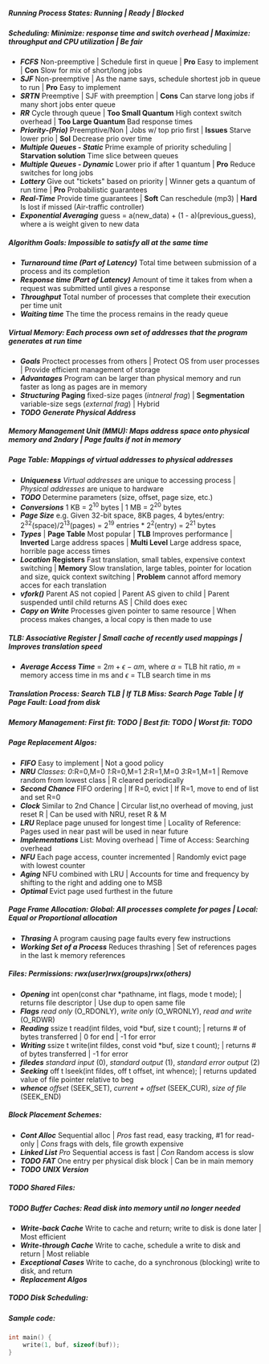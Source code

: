 ##### Running Process States: Running | Ready | Blocked

##### Scheduling: Minimize: response time and switch overhead | Maximize: throughput and CPU utilization | Be fair
 * **_FCFS_** Non-preemptive | Schedule first in queue | **Pro** Easy to implement | **Con** Slow for mix of short/long jobs
 * **_SJF_** Non-preemptive | As the name says, schedule shortest job in queue to run | **Pro** Easy to implement
 * **_SRTN_** Preemptive | SJF with preemption | **Cons** Can starve long jobs if many short jobs enter queue
 * **_RR_** Cycle through queue | **Too Small Quantum** High context switch overhead | **Too Large Quantum** Bad response times
 * **_Priority-(Prio)_** Preemptive/Non | Jobs w/ top prio first | **Issues** Starve lower prio | **Sol** Decrease prio over time
 * **_Multiple Queues - Static_** Prime example of priority scheduling | **Starvation solution** Time slice between queues
 * **_Multiple Queues - Dynamic_** Lower prio if after 1 quantum | **Pro** Reduce switches for long jobs
 * **_Lottery_** Give out "tickets" based on priority | Winner gets a quantum of run time | **Pro** Probabilistic guarantees
 * **_Real-Time_** Provide time guarantees | **Soft** Can reschedule (mp3) | **Hard** Is lost if missed (Air-traffic controller)
 * **_Exponential Averaging_** guess = a(new_data) + (1 - a)(previous_guess), where a is weight given to new data

##### Algorithm Goals: Impossible to satisfy all at the same time
 * **_Turnaround time (Part of Latency)_** Total time between submission of a process and its completion
 * **_Response time (Part of Latency)_** Amount of time it takes from when a request was submitted until gives a response
 * **_Throughput_** Total number of processes that complete their execution per time unit
 * **_Waiting time_** The time the process remains in the ready queue

##### Virtual Memory: Each process own set of addresses that the program generates at run time
 * **_Goals_** Proctect processes from others | Protect OS from user processes | Provide efficient management of storage
 * **_Advantages_** Program can be larger than physical memory and run faster as long as pages are in memory
 * **_Structuring_** **Paging** fixed-size pages (_intneral frag_) | **Segmentation** variable-size segs (_external frag_) | Hybrid
 * **_TODO_** **_Generate Physical Address_** 

##### Memory Management Unit (MMU): Maps address space onto physical memory and 2ndary | Page faults if not in memory

##### Page Table: Mappings of virtual addresses to physical addresses
 * **_Uniqueness_** *Virtual addresses* are unique to accessing process | *Physical addresses* are unique to hardware
 * **_TODO_** Determine parameters (size, offset, page size, etc.)
  * **_Conversions_** 1 KB = 2<sup>10</sup> bytes | 1 MB = 2<sup>20</sup> bytes
  * **_Page Size_** e.g. Given 32-bit space, 8KB pages, 4 bytes/entry: 2<sup>32</sup>(space)/2<sup>13</sup>(pages) = 2<sup>19</sup> entries * 2<sup>2</sup>(entry) = 2<sup>21</sup> bytes
 * **_Types_** | **Page Table** Most popular | **TLB** Improves performance | **Inverted** Large address spaces | **Multi Level** Large address space, horrible page access times
 * **_Location_** **Registers** Fast translation, small tables, expensive context switching | **Memory** Slow translation, large tables, pointer for location and size, quick context switching | **Problem** cannot afford memory acces for each translation
 * **_vfork()_** Parent AS not copied | Parent AS given to child | Parent suspended until child returns AS | Child does exec
 * **_Copy on Write_** Processes given pointer to same resource | When process makes changes, a local copy is then made to use

##### TLB: Associative Register | Small cache of recently used mappings | Improves translation speed
 * **_Average Access Time_** = $2m + \epsilon - \alpha m$, where $\alpha$ = TLB hit ratio, $m$ = memory access time in ms and $\epsilon$ = TLB search time in ms

##### Translation Process: Search TLB | If TLB Miss: Search Page Table | If Page Fault: Load from disk

##### Memory Management: First fit: **_TODO_** | Best fit: **_TODO_** | Worst fit: **_TODO_**

##### Page Replacement Algos:
 * **_FIFO_** Easy to implement | Not a good policy
 * **_NRU_** _Classes_: _0_:R=0,M=0 _1_:R=0,M=1 _2_:R=1,M=0 _3_:R=1,M=1 | Remove random from lowest class | R cleared periodically
 * **_Second Chance_** FIFO ordering | If R=0, evict | If R=1, move to end of list and set R=0
 * **_Clock_** Similar to 2nd Chance | Circular list,no overhead of moving, just reset R | Can be used with NRU, reset R & M
 * **_LRU_** Replace page unused for longest time | Locality of Reference: Pages used in near past will be used in near future
  * **_Implementations_** List: Moving overhead | Time of Access: Searching overhead
 * **_NFU_** Each page access, counter incremented | Randomly evict page with lowest counter
 * **_Aging_** NFU combined with LRU | Accounts for time and frequency by shifting to the right and adding one to MSB
 * **_Optimal_** Evict page used furthest in the future
 
##### Page Frame Allocation: Global: All processes complete for pages | Local: Equal or Proportional allocation
 * **_Thrasing_** A program causing page faults every few instructions
 * **_Working Set of a Process_** Reduces thrashing | Set of references pages in the last k memory references

##### Files: Permissions: rwx(**user**)rwx(**groups**)rwx(**others**)
 * **_Opening_** int open(const char *pathname, int flags, mode t mode); | returns file descriptor | Use dup to open same file
  * **_Flags_** *read only* (O_RDONLY), *write only* (O_WRONLY), *read and write* (O_RDWR)
 * **_Reading_** ssize t read(int fildes, void *buf, size t count); | returns # of bytes transferred | 0 for end | -1 for error
 * **_Writing_** ssize t write(int fildes, const void *buf, size t count); | returns # of bytes transferred | -1 for error
 * **_filedes_** *standard input* (0), *standard output* (1), *standard error output* (2)
 * **_Seeking_** off t lseek(int fildes, off t offset, int whence); | returns updated value of file pointer relative to beg
  * **_whence_** *offset* (SEEK_SET), *current + offset* (SEEK_CUR), *size of file* (SEEK_END) 

##### Block Placement Schemes:
 * **_Cont Alloc_** Sequential alloc | *Pros* fast read, easy tracking, #1 for read-only | *Cons* frags with dels, file growth expensive
 * **_Linked List_** *Pro* Sequential access is fast | *Con* Random access is slow
 * **_TODO_** **_FAT_** One entry per physical disk block | Can be in main memory
 * **_TODO_** **_UNIX Version_** 

##### **_TODO_** Shared Files:

##### **_TODO_** Buffer Caches: Read disk into memory until no longer needed
 * **_Write-back Cache_** Write to cache and return; write to disk is done later | Most efficient
 * **_Write-through Cache_** Write to cache, schedule a write to disk and return | Most reliable
 * **_Exceptional Cases_** Write to cache, do a synchronous (blocking) write to disk, and return
 * **_Replacement Algos_**

##### **_TODO_** Disk Scheduling:

##### Sample code:

```c
int main() {
    write(1, buf, sizeof(buf));
}
```

